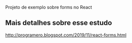 Projeto de exemplo sobre forms no React

## Mais detalhes sobre esse estudo

http://programero.blogspot.com/2019/11/react-forms.html
